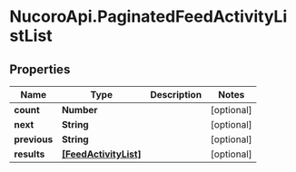 # NucoroApi.PaginatedFeedActivityListList

## Properties

Name | Type | Description | Notes
------------ | ------------- | ------------- | -------------
**count** | **Number** |  | [optional] 
**next** | **String** |  | [optional] 
**previous** | **String** |  | [optional] 
**results** | [**[FeedActivityList]**](FeedActivityList.md) |  | [optional] 


